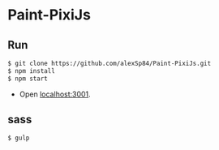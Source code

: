 # Paint-PixiJs

## Run

```sh
$ git clone https://github.com/alexSp84/Paint-PixiJs.git
$ npm install
$ npm start
```

- Open [localhost:3001](http://localhost:3001).


## sass

```sh
$ gulp
```